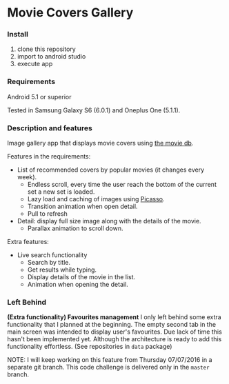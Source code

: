 # Movie Covers Gallery

### Install

1. clone this repository
2. import to android studio
3. execute app

### Requirements

Android 5.1 or superior

Tested in Samsung Galaxy S6 (6.0.1) and Oneplus One (5.1.1).

### Description and features

Image gallery app that displays movie covers using [the movie db](https://www.themoviedb.org). 

Features in the requirements:

- List of recommended covers by popular movies (it changes every week).
  - Endless scroll, every time the user reach the bottom of the current set a new set is loaded.
  - Lazy load and caching of images using [Picasso](http://square.github.io/picasso/).
  - Transition animation when open detail.
  - Pull to refresh
- Detail: display full size image along with the details of the movie.
  - Parallax animation to scroll down.

Extra features: 

- Live search functionality
  - Search by title.
  - Get results while typing.
  - Display details of the movie in the list.
  - Animation when opening the detail.


### Left Behind

**(Extra functionality) Favourites management**
I only left behind some extra functionality that I planned at the beginning. 
The empty second tab in the main screen was intended to display user's favourites. Due lack of time this hasn't been implemented yet.
Although the architecture is ready to add this functionality effortless. (See repositories in `data` package) 

NOTE: I will keep  working on this feature from Thursday 07/07/2016 in a separate git branch. This code challenge is delivered only in the `master` branch.